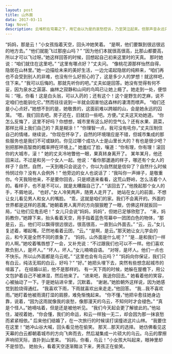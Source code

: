 ```yaml
---
layout: post
title: 山外面
data: 2017-03-11
tag: Novel
description: 云堆积在穹幕之下，用它自以为是的哀愁控诉，乃至哭泣起来。但那声音永远只会搁浅，消尽在那山的胸怀
---
```


“妈妈，那是云！”小女孩指着天空，回头冲她笑着。
“是啊，他们要飘到很远很远的地方去。”
“他们就能飞过那座山吗？”
“因为他们本就很高很高，比那山都要高，所以才可以飞过呀。”她这样回答的时候，回想起自己初来这里时的天真。
那时她说：“咱们就住在这里吧。”
“这里有哪点好？”丈夫问。
“像桃花源那样怡然自得，隐居在山林里。”她一边描绘未来的美好生活，一边允诺起隐居的纯粹来，“咱们再也不会受到别人的非难，也没有什么好担心的了，这是多少人的梦想！就这样吧，住下来。”
“我可以后悔的。那就先听你的吧。”丈夫如是回答。她没有觉得有何不妥，因为泉水之潺潺、幽林之寂静和山间的鸟鸣已让她上瘾了。她走到一处，便惊叫：“哦，你看！这是白头翁，可以入药的；还有这个！这个是野生的芝麻，说不定咱们也能驯化它。”然而往往说到一半就会因害怕这森林的凄清而噤声。
“咱们还是小心点好。”她想不到的是，她敬畏的，这面前难以跨越的山，会是她永远的囚笼。
“喂，我们回去吧。房子还在，旧就旧一些吧。方便。”丈夫这天劝她道。
“你怎么反悔了，这里不好吗？你想想，城市里有这么好的空气么？还有水果、蔬菜，那样比得上我们自己的？真是糊涂！”
“你理智一点，我可没有吼你，”丈夫压制住自己的情绪，继续说，“你现在怀孕了，自然的环境理应是不错，但城市集成的那些服务也是我们不可或缺的。你见过哪个成功人士是山里长大的？有也是很少吧？别把那种高智商的概率押在环境上。”
她羞红了脸，嚷道：“你有理，你有理！滚回你的大城市，滚！”
她的丈夫冷地瞥他一眼，果真转身离开了。
某年某月，他还回来过。不过是和另一个女人一起。他说：“看你那邋遢的样子，哪还有个女人的样子？自然，自然，一天到晚只会说这个，你以为自然就是信仰了？自然什么时候怜悯过你？没有人会例外！”
他旁边的女人也说话了：“我叫你一声婶子，是敬重你。今天我陪他来，不是要你回去，只是顺道来看看，这荒山野岭，怎么活着个人的。看样子，也不是不可以，就是太糟蹋自己了。”
“该回去了。”他挽起那个女人的手，不屑地说。
“也好。”女人冷笑两声，随男人走开了。
她站在女儿的前面，不想让女儿看见男人和女人的嘴脸。
“乖，这就是咱们的家。我们不会离开的。外面的世界都是这样的恶魔。”她朝着男人离开的方向狠狠瞪了一眼，仿佛这样就扳回一局，“让他们见鬼去吧！”
女儿只会说“妈妈，妈妈”，但她已足够欣慰了。
“来，妈妈教你，”她蹲下来，抬头看着天空，用手指着蓝色穹幕中一团团白色的物体，“那是云，云。他们可以飘得很远很远，很高很高，一直到山外面去。”
“云，云，”女儿复述着，嘟起嘴，茫然地看着云团，“云。”
“是啊，是云。”那天她让女儿学会的云，和今天是全然不同的景象了。
“妈妈，山外面是什么呢？”
“是...是和我们一样的人啊。”她咬着嘴唇想了一会，又补充说：“不过跟我们也可以不一样。他们喜欢欺负别人，是坏人。”
“坏人，坏人。”女儿喃喃自语。
“对呀，是坏人。他们一点也不快乐。所以山外面都是乌云呢。”
“这里也会有乌云吗？”
“妈妈向你保证，我们只有白云，纯洁无瑕的白云，好吗？”
“好。”
她把头埋下去，突然有些想念起城市的喧嚣了。
在结婚以前，他不是那样的。
有一天下雨的时候，她躲在屋檐下，用公文包护着自己不被淋湿，然后他来了。
“进来吧，我送你回去。”
她看着他的笑容，心被抽动了一下。于是她钻进伞里，沉默着。
“谢谢。”她脸朝外这样说，因为她感觉到脸烧得通红。
“我喜欢下雨，下雨就喜欢出来走走。”他回答。
“我...我不喜欢雨。”她盯着他被雨滴打湿的肩膀，难免惭愧起来。
“你不懂，”他把伞愈往她身边靠，说着，“因为这雨就像我的哀愁，像那漫天的乌云，不知何时才会褪色。”
“真是个怪人。”她嘀咕着，但是还是被他听见。
“我们今天起会更了解彼此的。”他站住，凝视着她，“你会懂，我们的命运，和云一样独一无二，却会因为那一抹哀愁而紧紧相依。”
后来他们结婚了，在一次旅行的时候误打误撞进这片山林。
“我要住在这里！”她冲山谷大喊，回头看见他在偷笑。
那天...那天的选择。
她仿佛看见这天幕的白云都朝着城市的方向飞奔而去，然后凝集成一片硕大的乌云。乌云的摩擦声响彻天际，直扑到山里来。
“妈妈，你看，乌云！”小女孩大叫起来，眼神里却不是惊恐。
她抬头，看着天空逐渐黯淡下来，男孩正在偷笑。
